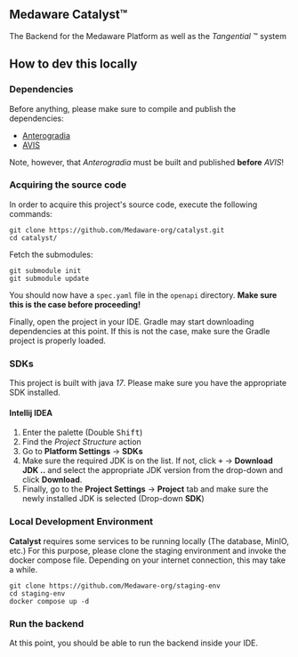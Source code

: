 ## Medaware Catalyst™
The Backend for the Medaware Platform as well as the _Tangential_ ™ system

## How to dev this locally
### Dependencies
Before anything, please make sure to compile and publish the dependencies:
- [Anterogradia](https://github.com/Medaware-org/anterogradia)
- [AVIS](https://github.com/Medaware-org/antg-avis)

Note, however, that _Anterogradia_ must be built and published **before** _AVIS_!

### Acquiring the source code
In order to acquire this project's source code, execute the following commands:
```shell
git clone https://github.com/Medaware-org/catalyst.git
cd catalyst/
```
Fetch the submodules:
```shell
git submodule init
git submodule update
```
You should now have a `spec.yaml` file in the `openapi` directory.
**Make sure this is the case before proceeding!**

Finally, open the project in your IDE. Gradle may start downloading dependencies
at this point. If this is not the case, make sure the Gradle project is properly loaded.

### SDKs
This project is built with java _17_. Please make sure you have the
appropriate SDK installed.
#### Intellij IDEA
1. Enter the palette (Double <kbd>Shift</kbd>)
2. Find the _Project Structure_ action
3. Go to **Platform Settings** &#8594; **SDKs**
4. Make sure the required JDK is on the list. If not, click <kbd>+</kbd> &#8594;
   **Download JDK ..** and select the appropriate JDK version from the drop-down
   and click **Download**.
5. Finally, go to the **Project Settings** &#8594; **Project** tab and make sure the
   newly installed JDK is selected (Drop-down **SDK**)

### Local Development Environment
**Catalyst** requires some services to be running locally (The
database, MinIO, etc.)
For this purpose, please clone the staging environment and invoke
the docker compose file. Depending on your internet connection, this may
take a while.
```shell
git clone https://github.com/Medaware-org/staging-env
cd staging-env
docker compose up -d
```

### Run the backend
At this point, you should be able to run the backend inside your IDE.
